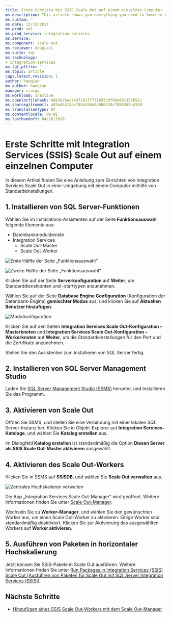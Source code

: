 ```yaml
---
title: Erste Schritte mit SSIS Scale Out auf einem einzelnen Computer | Microsoft-Dokumentation
ms.description: This article shows you everything you need to know to get started with SSIS Scale Out on a single computer
ms.custom: ''
ms.date: 12/13/2017
ms.prod: sql
ms.prod_service: integration-services
ms.service: ''
ms.component: scale-out
ms.reviewer: douglasl
ms.suite: sql
ms.technology:
- integration-services
ms.tgt_pltfrm: ''
ms.topic: article
caps.latest.revision: 1
author: haoqian
ms.author: haoqian
manager: craigg
ms.workload: Inactive
ms.openlocfilehash: b6b392bac743f1817f731693c0f89e85c152b52c
ms.sourcegitcommit: a85a46312acf8b5a59a8a900310cf088369c4150
ms.translationtype: HT
ms.contentlocale: de-DE
ms.lasthandoff: 04/26/2018
---
```

# <a name="get-started-with-integration-services-ssis-scale-out-on-a-single-computer"></a>Erste Schritte mit Integration Services (SSIS) Scale Out auf einem einzelnen Computer
In diesem Artikel finden Sie eine Anleitung zum Einrichten von Integration Services Scale Out in einer Umgebung mit einem Computer mithilfe von Standardeinstellungen.

## <a name="1-install-sql-server-features"></a>1. Installieren von SQL Server-Funktionen
Wählen Sie im Installations-Assistenten auf der Seite **Funktionsauswahl** folgende Elemente aus:
-   Datenbankmoduldienste
-   Integration Services
    -   Scale Out-Master
    -   Scale Out-Worker

![Erste Hälfte der Seite „Funktionsauswahl“](media/feature-select-onebox1.PNG)

![Zweite Hälfte der Seite „Funktionsauswahl“](media/feature-select-onebox2.PNG)

Klicken Sie auf der Seite **Serverkonfiguration** auf **Weiter**, um Standarddienstkonten und -starttypen anzunehmen.

Wählen Sie auf der Seite **Database Engine Configuration** (Konfiguration der Datenbank-Engine) **gemischter Modus** aus, und klicken Sie auf **Aktuellen Benutzer hinzufügen**. 

![Modulkonfiguration](media/engine-config.PNG)

Klicken Sie auf den Seiten **Integration Services Scale Out-Konfiguration – Masterknoten** und **Integration Services Scale Out-Konfiguration – Workerknoten** auf **Weiter**, um die Standardeinstellungen für den Port und die Zertifikate anzunehmen.

Stellen Sie den Assistenten zum Installieren von SQL Server fertig.

## <a name="2-install-sql-server-management-studio"></a>2. Installieren von SQL Server Management Studio

Laden Sie [SQL Server Management Studio (SSMS)](../../ssms/download-sql-server-management-studio-ssms.md) herunter, und installieren Sie das Programm.

## <a name="3-enable-scale-out"></a>3. Aktivieren von Scale Out
Öffnen Sie SSMS, und stellen Sie eine Verbindung mit einer lokalen SQL Server-Instanz her.
Klicken Sie in Objekt-Explorer auf **Integration Services-Kataloge**, und wählen Sie **Katalog erstellen** aus.

Im Dialogfeld **Katalog erstellen** ist standardmäßig die Option **Diesen Server als SSIS Scale Out-Master aktivieren** ausgewählt.

## <a name="4-enable-a-scale-out-worker"></a>4. Aktivieren des Scale Out-Workers
Klicken Sie in SSMS auf **SSISDB**, und wählen Sie **Scale Out verwalten** aus. 

![Zentrales Hochskalieren verwalten](media/manage-scale-out.PNG)

Die App „Integration Services Scale Out-Manager“ wird geöffnet. Weitere Informationen finden Sie unter [Scale Out-Manager](integration-services-ssis-scale-out-manager.md).

Wechseln Sie zu **Worker-Manager**, und wählen Sie den gewünschten Worker aus, um einen Scale Out-Worker zu aktivieren. Einige Worker sind standardmäßig deaktiviert. Klicken Sie zur Aktivierung des ausgewählten Workers auf **Worker aktivieren**.

## <a name="5-run-packages-in-scale-out"></a>5. Ausführen von Paketen in horizontaler Hochskalierung
Jetzt können Sie SSIS-Pakete in Scale Out ausführen. Weitere Informationen finden Sie unter [Run Packages in Integration Services (SSIS) Scale Out (Ausführen von Paketen für Scale Out mit SQL Server Integration Services (SSIS))](run-packages-in-integration-services-ssis-scale-out.md).

## <a name="next-steps"></a>Nächste Schritte
-   [Hinzufügen eines SSIS Scale Out-Workers mit dem Scale Out-Manager](add-scale-out-worker.md)

